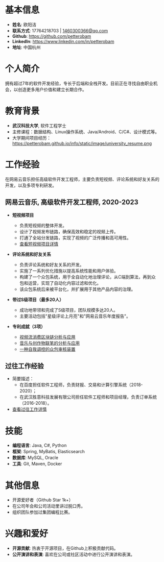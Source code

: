 # 基本信息

- **姓名**: 欧阳洁
- **联系方式**: 17764218703 | 1460300366@qq.com
- **Github**: https://github.com/petterobam
- **LinkedIn**: https://www.linkedin.com/in/petterobam
- **地址**: 中国杭州

# 个人简介

拥有超过7年的软件开发经验，专长于后端和全栈开发。目前正在寻找自由职业机会，以创造更多用户价值和建立长期合作。

# 教育背景

- **武汉科技大学**, 软件工程学士
- 主修课程：数据结构、Linux操作系统、Java/Android、C/C#、设计模式等。
- 大学期间项目经历： https://petterobam.github.io/info/static/image/university_resume.png

# 工作经验

在网易云音乐担任高级软件开发工程师，主要负责短视频、评论系统和好友关系的开发，以及多项专利研发。

## 网易云音乐, 高级软件开发工程师, 2020-2023

- **短视频项目**
  - 负责短视频的整体开发。
  - 设计了视频发布链路，确保高效和稳定的视频上传。
  - 打通了全站分发链路，实现了视频的广泛传播和高可用性。
  - [查看短视频项目详情](https://www.petterobam.cn/blog/2021/01/01/video-ddd-think/)

- **评论系统和好友关系**
  - 负责评论系统和好友关系的开发。
  - 实施了一系列优化措施以提高系统性能和用户体验。
  - 构建了一个众包系统，用于全自动化地治理评论，从C端到算法，再到众包和运营，实现了自动化内容过滤和优化。
  - 该众包系统后来被平台化，并扩展用于其他产品内容的治理。

- **带过S级项目（最多20人）**
  - 成功地带领和完成了S级项目，团队规模多达20人。
  - 主要活动包括"星级评论上月亮"和"网易云音乐年度报告"。

- **专利成就（3项）**
  - [视频流消费区块链分析与应用](https://www.petterobam.cn/blog/2021/05/24/patent/)
  - [音乐与创作物联笔的分析与应用](https://www.petterobam.cn/blog/2022/10/27/patent-1/)
  - [一种自我调控的众包审核装置](https://www.petterobam.cn/blog/2022/11/28/patent-2/)

## 过往工作经验

- 简要描述：
  - 在百度担任软件工程师，负责财报、交易和计算引擎系统（2018-2020）；
  - 在武汉胜意科技发展有限公司担任软件工程师和项目经理，负责订单系统（2016-2018）。
- [查看过往工作详情](https://petterobam.github.io/info/)

# 技能

- **编程语言**: Java, C#, Python
- **框架**: Spring, MyBatis, Elasticsearch
- **数据库**: MySQL, Oracle
- **工具**: Git, Maven, Docker

# 其他信息

- 开源爱好者（Github Star 1k+）
- 在公司年会和公司活动里讲过脱口秀。
- 组织团队参加过集团编程比赛。

# 兴趣和爱好

- **开源贡献**: 热衷于开源项目，在Github上积极贡献代码。
- **公开演讲和表演**: 喜欢在公司或社区活动中进行公开演讲和表演。
